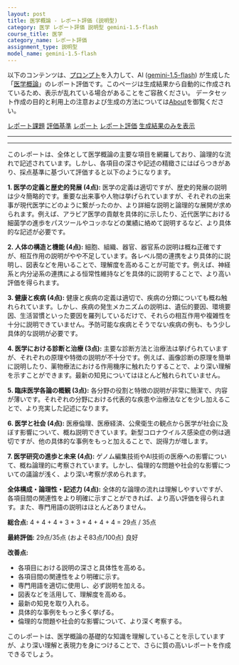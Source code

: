 ```yaml
---
layout: post
title: 医学概論 - レポート評価 (説明型)
category: 医学 レポート評価 説明型 gemini-1.5-flash
course_title: 医学
category_name: レポート評価
assignment_type: 説明型
model_name: gemini-1.5-flash
---
```


以下のコンテンツは、[プロンプト](http://127.0.0.1:8000/generated/医学/gemini-1.5-flash/prompt_レポート評価-説明型.md)を入力して、AI ([gemini-1.5-flash](contents/gemini-1.5-flash)) が生成した「[医学概論](/contents/医学/)」のレポート評価です。このページは生成結果から自動的に作成されているため、表示が乱れている場合があることをご容赦ください。
データセット作成の目的と利用上の注意および生成の方法については[About](/About)を御覧ください。

[レポート課題](../レポート課題-説明型)
[評価基準](../評価基準-説明型)
[レポート](../レポート-説明型)
[レポート評価](../レポート評価-説明型)
[生成結果のみを表示](http://127.0.0.1:8000/generated/医学/gemini-1.5-flash/レポート評価-説明型.md)
  

***
***
  
このレポートは、全体として医学概論の主要な項目を網羅しており、論理的な流れで記述されています。しかし、各項目の深さや記述の精緻さにはばらつきがあり、採点基準に基づいて評価すると以下のようになります。


**1. 医学の定義と歴史的発展 (4点):** 医学の定義は適切ですが、歴史的発展の説明は少々簡略的です。重要な出来事や人物は挙げられていますが、それぞれの出来事が現代医学にどのように繋がったのか、より詳細な説明と論理的な展開が求められます。例えば、アラビア医学の貢献を具体的に示したり、近代医学における細菌学の進歩をパスツールやコッホなどの業績に絡めて説明するなど、より具体的な記述が必要です。


**2. 人体の構造と機能 (4点):** 細胞、組織、器官、器官系の説明は概ね正確ですが、相互作用の説明がやや不足しています。各レベル間の連携をより具体的に説明し、図表などを用いることで、理解度を高めることが可能です。例えば、神経系と内分泌系の連携による恒常性維持などを具体的に説明することで、より高い評価を得られます。


**3. 健康と疾病 (4点):** 健康と疾病の定義は適切で、疾病の分類についても概ね触れられています。しかし、疾病の発生メカニズムの説明は、遺伝的要因、環境要因、生活習慣といった要因を羅列しているだけで、それらの相互作用や複雑性を十分に説明できていません。予防可能な疾病とそうでない疾病の例も、もう少し具体的な説明が必要です。


**4. 医学における診断と治療 (3点):** 主要な診断方法と治療法は挙げられていますが、それぞれの原理や特徴の説明が不十分です。例えば、画像診断の原理を簡単に説明したり、薬物療法における作用機序に触れたりすることで、より深い理解を示すことができます。最新の知見についてはほとんど触れられていません。


**5. 臨床医学各論の概観 (3点):** 各分野の役割と特徴の説明が非常に簡潔で、内容が薄いです。それぞれの分野における代表的な疾患や治療法などを少し加えることで、より充実した記述になります。


**6. 医学と社会 (4点):** 医療倫理、医療経済、公衆衛生の観点から医学が社会に及ぼす影響について、概ね説明できています。新型コロナウイルス感染症の例は適切ですが、他の具体的な事例をもっと加えることで、説得力が増します。


**7. 医学研究の進歩と未来 (4点):** ゲノム編集技術やAI技術の医療への影響について、概ね論理的に考察されています。しかし、倫理的な問題や社会的な影響についての議論が浅く、より深い考察が求められます。


**全体構成・論理性・記述力 (4点):** 全体的な論理の流れは理解しやすいですが、各項目間の関連性をより明確に示すことができれば、より高い評価を得られます。また、専門用語の説明はほとんどありません。


**総合点:** 4 + 4 + 4 + 3 + 3 + 4 + 4 + 4 = 29点 / 35点


**最終評価:**  29点/35点  (およそ83点/100点)  良好


**改善点:**

* 各項目における説明の深さと具体性を高める。
* 各項目間の関連性をより明確に示す。
* 専門用語を適切に使用し、必ず説明を加える。
* 図表などを活用して、理解度を高める。
* 最新の知見を取り入れる。
* 具体的な事例をもっと多く挙げる。
* 倫理的な問題や社会的な影響について、より深く考察する。


このレポートは、医学概論の基礎的な知識を理解していることを示していますが、より深い理解と表現力を身につけることで、さらに質の高いレポートを作成できるでしょう。
